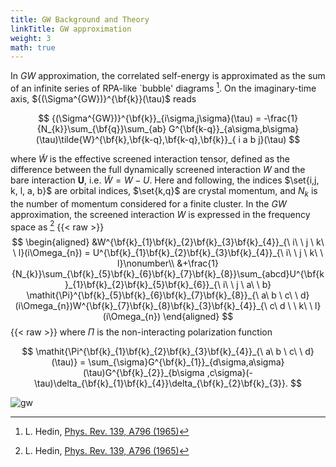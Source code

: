 ```yaml
---
title: GW Background and Theory
linkTitle: GW approximation
weight: 3
math: true
---
```


In $GW$ approximation, the correlated self-energy is approximated as the sum of an infinite series of RPA-like `bubble' diagrams [^hedin]. 
On the imaginary-time axis, ${(\Sigma^{GW})}^{\bf{k}}(\tau)$ reads 

$$
{(\Sigma^{GW})}^{\bf{k}}_{i\sigma,j\sigma}(\tau) = -\frac{1}{N_{k}}\sum_{\bf{q}}\sum_{ab} G^{\bf{k-q}}_{a\sigma,b\sigma}(\tau)\tilde{W}^{\bf{k},\bf{k-q},\bf{k-q},\bf{k}}_{ i a  b j}(\tau)
$$

where $\tilde{W}$ is the effective screened interaction tensor, defined as the difference between the full dynamically screened interaction $W$ and the bare interaction $\boldsymbol{U}$, i.e. $\tilde{W} = W - U$. 
Here and following, the indices $\set{i,j, k, l, a, b}$ are orbital indices, $\set{k,q}$ are crystal momentum, and $N_{k}$ is the number of momentum considered for a finite cluster.
In the $GW$ approximation, the screened interaction $W$ is expressed in the frequency space as [^hedin]
{{< raw >}}
$$
\begin{aligned}
&W^{\bf{k}_{1}\bf{k}_{2}\bf{k}_{3}\bf{k}_{4}}_{\ i\ \ j \ k\  \ l}(i\Omega_{n}) = U^{\bf{k}_{1}\bf{k}_{2}\bf{k}_{3}\bf{k}_{4}}_{\ i\ \ j \ k\  \ l}\nonumber\\
&+\frac{1}{N_{k}}\sum_{\bf{k}_{5}\bf{k}_{6}\bf{k}_{7}\bf{k}_{8}}\sum_{abcd}U^{\bf{k}_{1}\bf{k}_{2}\bf{k}_{5}\bf{k}_{6}}_{\ i\ \ j \ a\  \ b} \mathit{\Pi}^{\bf{k}_{5}\bf{k}_{6}\bf{k}_{7}\bf{k}_{8}}_{\ a\ b \ c\  \ d}(i\Omega_{n})W^{\bf{k}_{7}\bf{k}_{8}\bf{k}_{3}\bf{k}_{4}}_{\ c\ d \ \ k\  \ l}(i\Omega_{n})
\end{aligned}
$$
{{< raw >}}
where $\boldsymbol{\mathit{\Pi}}$ is the non-interacting polarization function 

$$
\mathit{\Pi^{\bf{k}_{1}\bf{k}_{2}\bf{k}_{3}\bf{k}_{4}}_{\ a\ b \ c\  \ d}(\tau)} = \sum_{\sigma}G^{\bf{k}_{1}}_{d\sigma,a\sigma}(\tau)G^{\bf{k}_{2}}_{b\sigma ,c\sigma}(-\tau)\delta_{\bf{k}_{1}\bf{k}_{4}}\delta_{\bf{k}_{2}\bf{k}_{3}}. 
$$

![gw](/theory/bubbles.png)
[^hedin]: L. Hedin, [Phys. Rev. 139, A796 (1965)](https://doi.org/10.1103/PhysRev.139.A796)
